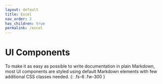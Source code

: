 ```yaml
---
layout: default
title: Excel
nav_order: 2
has_children: true
permalink: /excel
---
```


# UI Components

To make it as easy as possible to write documentation in plain Markdown, most UI components are styled using default Markdown elements with few additional CSS classes needed.
{: .fs-6 .fw-300 }
